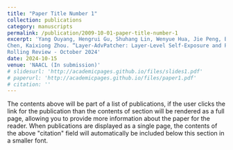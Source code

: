 ```yaml
---
title: "Paper Title Number 1"
collection: publications
category: manuscripts
permalink: /publication/2009-10-01-paper-title-number-1
excerpt: 'Yang Ouyang, Hengrui Gu, Shuhang Lin, Wenyue Hua, Jie Peng, Bhavya Kailkhura, Meijun Gao, Tianlong
Chen, Kaixiong Zhou. “Layer-AdvPatcher: Layer-Level Self-Exposure and Patch for Jailbreak Defense”, in submission to ACL
Rolling Review - October 2024'
date: 2024-10-15
venue: 'NAACL (In submission)'
# slidesurl: 'http://academicpages.github.io/files/slides1.pdf'
# paperurl: 'http://academicpages.github.io/files/paper1.pdf'
# citation: ''
---
```


The contents above will be part of a list of publications, if the user clicks the link for the publication than the contents of section will be rendered as a full page, allowing you to provide more information about the paper for the reader. When publications are displayed as a single page, the contents of the above "citation" field will automatically be included below this section in a smaller font.
